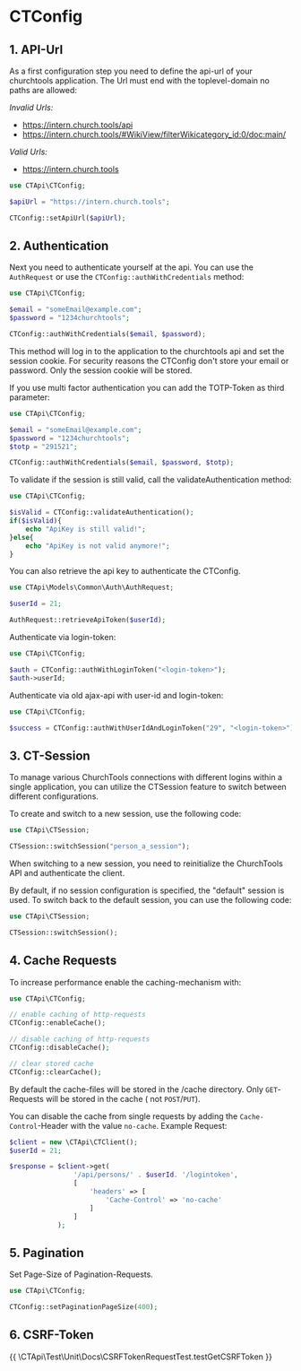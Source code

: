 # CTConfig

## 1. API-Url

As a first configuration step you need to define the api-url of your churchtools application. The Url must end with the
toplevel-domain no paths are allowed:

*Invalid Urls:*

* https://intern.church.tools/api
* https://intern.church.tools/#WikiView/filterWikicategory_id:0/doc:main/

*Valid Urls:*

* https://intern.church.tools

```php
use CTApi\CTConfig;

$apiUrl = "https://intern.church.tools";

CTConfig::setApiUrl($apiUrl);
```

## 2. Authentication

Next you need to authenticate yourself at the api. You can use the `AuthRequest` or use
the `CTConfig::authWithCredentials` method:

```php
use CTApi\CTConfig;

$email = "someEmail@example.com";
$password = "1234churchtools";

CTConfig::authWithCredentials($email, $password);
```

This method will log in to the application to the churchtools api and set the session cookie. For security reasons the
CTConfig don't store your email or password. Only the session cookie will be stored.

If you use multi factor authentication you can add the TOTP-Token as third parameter:

```php
use CTApi\CTConfig;

$email = "someEmail@example.com";
$password = "1234churchtools";
$totp = "291521";

CTConfig::authWithCredentials($email, $password, $totp);
```

To validate if the session is still valid, call the validateAuthentication method:

```php
use CTApi\CTConfig;

$isValid = CTConfig::validateAuthentication();
if($isValid){
    echo "ApiKey is still valid!";
}else{
    echo "ApiKey is not valid anymore!";
}
```

You can also retrieve the api key to authenticate the CTConfig.

```php
use CTApi\Models\Common\Auth\AuthRequest;

$userId = 21;

AuthRequest::retrieveApiToken($userId);
```

Authenticate via login-token:

```php
use CTApi\CTConfig;

$auth = CTConfig::authWithLoginToken("<login-token>");
$auth->userId;
```

Authenticate via old ajax-api with user-id and login-token:

```php
use CTApi\CTConfig;

$success = CTConfig::authWithUserIdAndLoginToken("29", "<login-token>");
```

## 3. CT-Session

To manage various ChurchTools connections with different logins within a single application, you can utilize the CTSession feature to switch between different configurations.

To create and switch to a new session, use the following code:

```php
use CTApi\CTSession;

CTSession::switchSession("person_a_session");
```

When switching to a new session, you need to reinitialize the ChurchTools API and authenticate the client.

By default, if no session configuration is specified, the "default" session is used. To switch back to the default session, you can use the following code:

```php
use CTApi\CTSession;

CTSession::switchSession();
```

## 4. Cache Requests

To increase performance enable the caching-mechanism with:

```php
use CTApi\CTConfig;

// enable caching of http-requests
CTConfig::enableCache();

// disable caching of http-requests
CTConfig::disableCache();

// clear stored cache
CTConfig::clearCache();
```

By default the cache-files will be stored in the /cache directory. Only `GET`-Requests will be stored in the cache (
not `POST`/`PUT`).

You can disable the cache from single requests by adding the `Cache-Control`-Header with the value `no-cache`. Example
Request:

```php
$client = new \CTApi\CTClient();
$userId = 21;

$response = $client->get(
                '/api/persons/' . $userId. '/logintoken',
                [
                    'headers' => [
                        'Cache-Control' => 'no-cache'
                    ]
                ]
            );
```

## 5. Pagination

Set Page-Size of Pagination-Requests.

```php
use CTApi\CTConfig;

CTConfig::setPaginationPageSize(400);
```

## 6. CSRF-Token

{{ \CTApi\Test\Unit\Docs\CSRFTokenRequestTest.testGetCSRFToken }}
